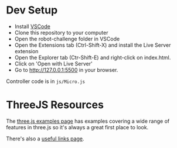 # Dev Setup
- Install [VSCode](https://code.visualstudio.com/download)
- Clone this repository to your computer
- Open the robot-challenge folder in VSCode
- Open the Extensions tab (Ctrl-Shift-X) and install the Live Server extension
- Open the Explorer tab (Ctr-Shift-E) and right-click on index.html. 
- Click on 'Open with Live Server'
- Go to http://127.0.0.1:5500 in your browser.

Controller code is in `js/Micro.js`

# ThreeJS Resources
The [three.js examples page](https://threejs.org/examples/) has examples covering a wide range of features in three.js so it's always a great first place to look.

There's also a [useful links page](https://threejs.org/docs/#manual/en/introduction/Useful-links).
